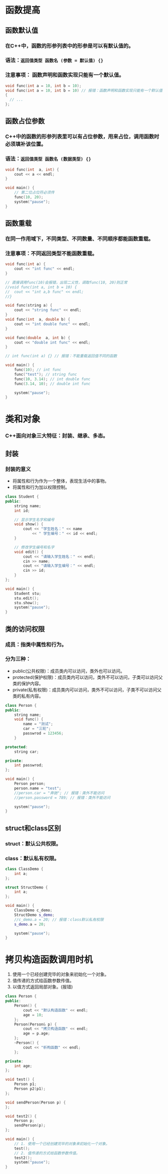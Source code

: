 # 函数提高
## 函数默认值
### 在C++中，函数的形参列表中的形参是可以有默认值的。
### 语法：`返回值类型 函数名 (参数 = 默认值) {}`
### 注意事项： 函数声明和函数实现只能有一个默认值。
```cpp
void func(int a = 10, int b = 10);
void func(int a = 10, int b = 10) // 报错：函数声明和函数实现只能有一个默认值
{
  // ...
};
```

## 函数占位参数
### C++中的函数的形参列表里可以有占位参数，用来占位，调用函数时必须填补该位置。
### 语法：`返回值类型 函数名 (数据类型) {}`
```cpp
void func(int  a, int) {
	cout << a << endl;
}

void main() {
	// 第二位占位符必须传
	func(10, 20);
	system("pause");
}
```

## 函数重载
### 在同一作用域下，不同类型、不同数量、不同顺序都能函数重载。
### 注意事项：不同返回类型不能函数重载。
```cpp
void func(int a) {
	cout << "int func" << endl;
}

// 直接调用func(10)会报错，出现二义性，调取func(10, 20)则正常
//void func(int a, int b = 10) {
//	cout << "int a,b func" << endl;
//}

void func(string a) {
	cout << "string func" << endl;
}
void func(int  a, double b) {
	cout << "int double func" << endl;
}

void func(double  a, int b) {
	cout << "double int func" << endl;
}

// int func(int a) {} // 报错：不能重载返回值不同的函数

void main() {
	func(10); // int func
	func("test"); // string func
	func(10, 3.14); // int double func
	func(3.14, 10); // double int func

	system("pause");
}
```

# 类和对象
### C++面向对象三大特征：**封装**、**继承**、**多态**。

## 封装
### 封装的意义
* 将属性和行为作为一个整体，表现生活中的事物。
* 将属性和行为加以权限控制。
```cpp
class Student {
public:
	string name;
	int id;

	// 显示学生名字和编号
	void show() {
		cout << "学生姓名：" << name
			<< " 学生编号：" << id << endl;
	}

	// 修改学生编号和名字
	void edit() {
		cout << "请输入学生姓名：" << endl;
		cin >> name;
		cout << "请输入学生编号：" << endl;
		cin >> id;
	}
};

void main() {
	Student stu;
	stu.edit();
	stu.show();
	system("pause");
}
```

## 类的访问权限
### 成员：指类中属性和行为。
### 分为三种：
* public(公共权限)：成员类内可以访问，类外也可以访问。
* protected(保护权限)：成员类内可以访问，类外不可以访问，子类可以访问父类的保护内容。
* private(私有权限)：成员类内可以访问，类外不可以访问，子类不可以访问父类的私有内容。
```cpp
class Person {
public:
	string name;
	void func() {
		name = "测试";
		car = "三轮";
		passwrod = 123456;
	}

protected:
	string car;

private:
	int passwrod;
};

void main() {
	Person person;
	person.name = "test";
	//person.car = "奔驰"; // 报错：类外不能访问
	//person.password = 789; // 报错：类外不能访问

	system("pause");
}
```

## struct和class区别
### struct：默认公共权限。
### class：默认私有权限。
```cpp
class ClassDemo {
	int a;
};

struct StructDemo {
	int a;
};

void main() {
	ClassDemo c_demo;
	StructDemo s_demo;
	//c_demo.a = 20; // 报错：class默认私有权限
	s_demo.a = 20;

	system("pause");
}
```

# 拷贝构造函数调用时机
1. 使用一个已经创建完毕的对象来初始化一个对象。
2. 值传递的方式给函数参数传值。
3. 以值方式返回局部对象。(报错)
```cpp
class Person {
public:
	Person() {
		cout << "默认构造函数" << endl;
		age = 10;
	};
	Person(Person& p) {
		cout << "拷贝构造函数" << endl;
		age = p.age;
	};
	~Person() {
		cout << "析构函数" << endl;
	};

private:
	int age;
};

void test() {
	Person p1;
	Person p2(p1);
};

void sendPerson(Person p) {
};

void test2() {
	Person p;
	sendPerson(p);
};

void main() {
	// 1. 使用一个已经创建完毕的对象来初始化一个对象。
	test();
	// 2. 值传递的方式给函数参数传值。
	test2();
	system("pause");
}
```